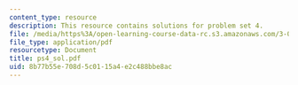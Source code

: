 ```yaml
---
content_type: resource
description: This resource contains solutions for problem set 4.
file: /media/https%3A/open-learning-course-data-rc.s3.amazonaws.com/3-051j-materials-for-biomedical-applications-spring-2006/8b77b55e708d5c0115a4e2c488bbe8ac_ps4_sol.pdf
file_type: application/pdf
resourcetype: Document
title: ps4_sol.pdf
uid: 8b77b55e-708d-5c01-15a4-e2c488bbe8ac
---
```

